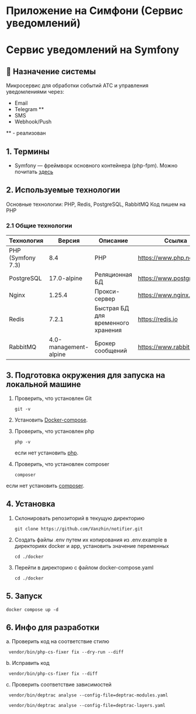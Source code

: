 # Приложение на Симфони (Сервис уведомлений)

# Сервис уведомлений на Symfony

## 🎯 Назначение системы

Микросервис для обработки событий АТС и управления уведомлениями через:

- Email
- Telegram **
- SMS
- Webhook/Push

** - реализован

## 1. Термины

- Symfony — фреймворк основного контейнера (php-fpm). Можно почитать [здесь](https://symfony.com/doc/current/index.html)

## 2. Используемые технологии

Основные технологии: PHP, Redis, PostgreSQL, RabbitMQ
Код пишем на PHP

### 2.1 Общие технологии

| Технология        | Версия                | Описание                           | Ссылка                     |
|-------------------|-----------------------|------------------------------------|----------------------------|
| PHP (Symfony 7.3) | 8.4                   | PHP                                | https://www.php.net        |
| PostgreSQL        | 17.0-alpine           | Реляционная БД                     | https://www.postgresql.org |
| Nginx             | 1.25.4                | Прокси-сервер                      | https://www.nginx.com      |
| Redis             | 7.2.1                 | Быстрая БД для временного хранения | https://redis.io           |
| RabbitMQ          | 4.0-management-alpine | Брокер сообщений                   | https://www.rabbitmq.com   |

## 3. Подготовка окружения для запуска на локальной машине

1. Проверить, что установлен Git
    ```shell
    git -v
    ```
2. Установить [Docker-compose](https://docs.docker.com/compose/install/linux/#install-the-plugin-manually).

3. Проверить, что установлен php
    ```shell
    php -v
    ```
   если нет установить [php](https://www.php.net/downloads).

4. Проверить, что установлен composer
   ```shell
   composer
   ```

если нет установить [composer](https://getcomposer.org/download/).

## 4. Установка

1. Склонировать репозиторий в текущую директорию
    ```shell
    git clone https://github.com/Vanzhin/notifier.git
    ```
2. Создать файлы .env путем их копирования из .env.example в директориях docker и app, установить значение переменных
    ```shell
    cd ./docker
    ```
3. Перейти в директорию с файлом docker-compose.yaml
    ```shell
    cd ./docker
    ```

## 5. Запуск

   ```shell
   docker compose up -d
   ```

## 6. Инфо для разработки

a. Проверить код на соответствие стилю

   ```shell
    vendor/bin/php-cs-fixer fix --dry-run --diff
   ```

b. Исправить код

   ```shell
    vendor/bin/php-cs-fixer fix --diff
   ```

c. Проверить соответствие зависимостей

   ```shell
    vendor/bin/deptrac analyse --config-file=deptrac-modules.yaml
   ```

   ```shell
    vendor/bin/deptrac analyse --config-file=deptrac-layers.yaml
   ```